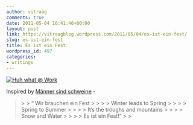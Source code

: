 ```yaml
---
author: vitraag
comments: true
date: 2011-05-04 16:41:46+00:00
layout: post
link: https://vitraagblog.wordpress.com/2011/05/04/es-ist-ein-fest/
slug: es-ist-ein-fest
title: Es ist ein Fest
wordpress_id: 497
categories:
- writings
---
```


[![Huh what @ Work]({{site.images}}/2011/05/Huh-what-Work_thumb.jpg)]({{site.images}}/2011/05/Huh-what-Work.jpg)

 

Inspired by [Männer sind schweine](http://www.youtube.com/watch?v=4DJ0Inxfmyk) -

 

<blockquote>  
> 
> “ Wir brauchen ein Fest
> 
>    
> 
> Winter leads to Spring
> 
>    
> 
> Spring to Summer
> 
>    
> 
> It’s the troughs and mountains
> 
>    
> 
> Snow and Water
> 
>    
> 
> Es ist ein Fest!”
> 
> </blockquote>
